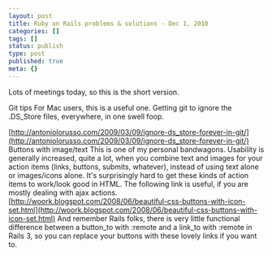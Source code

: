```yaml
---
layout: post
title: Ruby on Rails problems & solutions - Dec 1, 2010
categories: []
tags: []
status: publish
type: post
published: true
meta: {}
---
```


Lots of meetings today, so this is the short version.

 Git tips 
 For Mac users, this is a useful one. Getting git to ignore the .DS_Store files, everywhere, in one swell foop. 
 
[http://antoniolorusso.com/2009/03/09/ignore-ds_store-forever-in-git/](http://antoniolorusso.com/2009/03/09/ignore-ds_store-forever-in-git/) 
 Buttons with image/text 
 This is one of my personal bandwagons. Usability is generally increased, quite a lot, when you combine text and images for your action items (links, buttons, submits, whatever), instead of using text alone or images/icons alone. It's surprisingly hard to get these kinds of action items to work/look good in HTML. The following link is useful, if you are mostly dealing with ajax actions. 
[http://woork.blogspot.com/2008/06/beautiful-css-buttons-with-icon-set.html](http://woork.blogspot.com/2008/06/beautiful-css-buttons-with-icon-set.html) 
 And remember Rails folks, there is very little functional difference between a button_to with :remote and a link_to with :remote in Rails 3, so you can replace your buttons with these lovely links if you want to.
